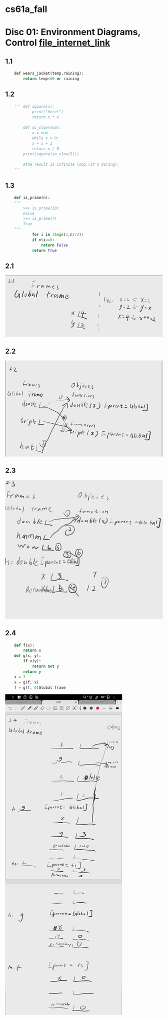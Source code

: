 # cs61a_fall

# Disc 01: Environment Diagrams, Control [file_internet_link](https://inst.eecs.berkeley.edu/~cs61a/fa20/)

## 1.1
```python
    def wears_jacket(temp,raining):
        return temp<60 or raining
```

## 1.2
```python
    ''' def square(x):
            print("here!")
            return x * x

        def so_slow(num):
            x = num
            while x > 0:
            x = x + 1
            return x / 0
        print(square(so_slow(5)))

        #the result is infinite loop.(it's boring).
    '''
```
## 1.3
```python 
    def is_prime(n):
    """
        >>> is_prime(10)
        False
        >>> is_prime(7)
        True
    """
            for i in range(2,n//2):
            if n%i==0:
                return False
            return True
```
## 2.1
![2.1](image\2.1.png)
## 2.2
![](image\2.2.png)
## 2.3
![](image\2.3.png)
## 2.4 
```python
    def f(x):
        return x
    def g(x, y):
        if x(y):
            return not y
        return y
    x = 3
    x = g(f, x)
    f = g(f, 0)Global frame
```
![](image\2.4.jpg)
